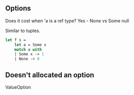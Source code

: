 
## Options

Does it cost when 'a is a ref type?
Yes - None vs Some null

Similar to tuples.

```fsharp
let f s =
    let a = Some s
    match a with
    | Some x -> 1
    | None -> 0
```

Doesn't allocated an option
---


ValueOption